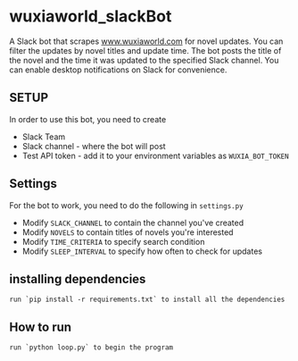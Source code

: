 # wuxiaworld_slackBot

A Slack bot that scrapes www.wuxiaworld.com for novel updates. You can
filter the updates by novel titles and update time. The bot posts
the title of the novel and the time it was updated to the specified Slack channel.
You can enable desktop notifications on Slack for convenience.

## SETUP

In order to use this bot, you need to create

* Slack Team
* Slack channel - where the bot will post
* Test API token - add it to your environment variables as `WUXIA_BOT_TOKEN`

## Settings

For the bot to work, you need to do the following in `settings.py`

* Modify `SLACK_CHANNEL` to contain the channel you've created
* Modify `NOVELS` to contain titles of novels you're interested
* Modify `TIME_CRITERIA` to specify search condition
* Modify `SLEEP_INTERVAL` to specify how often to check for updates

## installing dependencies

    run `pip install -r requirements.txt` to install all the dependencies

## How to run

    run `python loop.py` to begin the program

